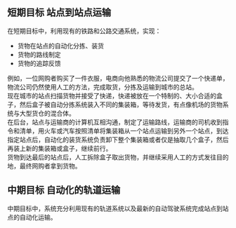 ## 短期目标 站点到站点运输
在短期目标中，利用现有的铁路和公路交通系统，实现：
* 货物在站点的自动化分拣、装货
* 货物的路线制定
* 货物的追踪反馈

例如，一位网购者购买了一件衣服，电商向他熟悉的物流公司提交了一个快递单，物流公司仍然使用人工的方法，完成取货，分拣及运输到城市的总站。  
现在城市的站点扫描货物并接受了快递，快递被放在一个特制的、大小合适的盒子，然后盒子被自动分拣系统装入不同的集装箱，等待发货，有点像机场的货物系统与大型货仓的混合体。  
在后台，站点与运输商的计算机互相沟通，制定了运输路线，运输商的司机收到指令和清单，用火车或汽车按照清单将集装箱从一个站点运输到另外一个站点，到达指定站点后，自动化的装货系统负责卸下整个集装箱或者仅是抽取几个盒子，然后再装上新的集装箱或盒子，继续前行。  
货物到达最后的站点后，人工拆除盒子取出货物，并继续采用人工的方式发往目的地，最终网购者拿到货物。

## 中期目标 自动化的轨道运输
中期目标中，系统充分利用现有的轨道系统以及最新的自动驾驶系统完成站点到站点的自动化运输。
